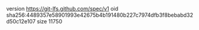 version https://git-lfs.github.com/spec/v1
oid sha256:4489357e58901993e42675b4b191480b227c7974dfb3f8bebabd32d50c12e107
size 11750
